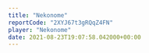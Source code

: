 ```yaml
---
title: "Nekonome"
reportCode: "2XYJ67t3gRQqZ4FN"
player: "Nekonome"
date: 2021-08-23T19:07:58.042000+00:00
---
```

